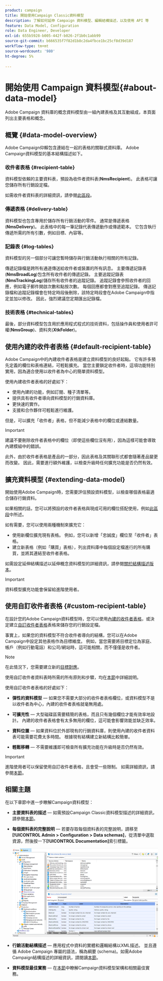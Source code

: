 ```yaml
---
product: campaign
title: 開始使用Campaign Classic資料模型
description: 了解如何延伸 Campaign 資料模型、編輯結構描述，以及使用 API 等
feature: Data Model, Configuration
role: Data Engineer, Developer
exl-id: 655b5928-b005-442f-b026-2f1b0c1abb99
source-git-commit: b666535f7f82d1b8c2da4fbce1bc25cf8d39d187
workflow-type: tm+mt
source-wordcount: '980'
ht-degree: 5%

---
```


# 開始使用 Campaign 資料模型{#about-data-model}

Adobe Campaign 資料庫的概念資料模型由一組內建表格及其互動組成，本頁面列出主要表格和概念。

## 概覽 {#data-model-overview}

Adobe Campaign仰賴包含連結在一起的表格的關聯式資料庫。 Adobe Campaign資料模型的基本結構描述如下。

### 收件者表格 {#recipient-table}

資料模型依賴的主要資料表，預設為收件者資料表(**NmsRecipient**)。 此表格可讓您儲存所有行銷設定檔。

如需收件者資料表的詳細資訊，請參閱[此區段](#default-recipient-table)。

### 傳遞表格 {#delivery-table}

資料模型也包含專用於儲存所有行銷活動的零件。 通常是傳遞表格(**NmsDelivery**)。 此表格中的每一筆記錄代表傳遞動作或傳遞範本。 它包含執行傳遞所需的所有引數，例如目標、內容等。

### 記錄表 {#log-tables}

資料模型的另一個部分可讓您暫時儲存與行銷活動執行相關的所有記錄。

傳遞記錄檔是跨所有通道傳送給收件者或裝置的所有訊息。 主要傳遞記錄表(**NmsBroadLog**)包含所有收件者的傳遞記錄。
主要追蹤記錄表(**NmsTrackingLog**)儲存所有收件者的追蹤記錄。 追蹤記錄會參照收件者的回應，例如電子郵件開啟次數和點按次數。 每個回應都會對應至追蹤記錄。
傳送記錄檔和追蹤記錄檔會在特定時段後刪除，該特定時段會在Adobe Campaign中指定並加以修改。 因此，強烈建議您定期匯出記錄檔。

### 技術表格 {#technical-tables}

最後，部分資料模型包含用於應用程式程式的技術資料，包括操作員和使用者許可權(**NmsGroup**)、資料夾(**XtkFolder**)。

## 使用內建的收件者表格 {#default-recipient-table}

Adobe Campaign中的內建收件者表格是建立資料模型的良好起點。 它有許多預先定義的欄位和表格連結，可輕鬆擴充。 當您主要鎖定收件者時，這項功能特別實用，因為適合使用以收件者為中心的簡單資料模型。

使用內建收件者表格的好處如下：

* 使用內建的功能，例如訂閱、種子清單等。
* 提供具有收件者導向資料模型的行銷資料庫。
* 更快速的實作。
* 支援和合作夥伴可輕鬆進行維護。

但是，可以擴充「收件者」表格，但不能減少表格中的欄位或連結數量。

>[!IMPORTANT]
>
>建議不要刪除收件者表格中的欄位（即使這些欄位沒有用），因為這樣可能會導致內建模組中的錯誤。

此外，由於收件者表格是產品的一部分，因此表格及其關聯形式都會隨著產品變更而改變。 因此，需要進行額外維護，以檢查升級時任何擴充功能是否仍然有效。

## 擴充資料模型 {#extending-data-model}

開始使用Adobe Campaign時，您需要評估預設資料模型，以檢查哪個表格最適合儲存行銷資料。

如果相關的話，您可以將預設的收件者表格與現成可用的欄位搭配使用，例如[此區段](#default-recipient-table)中所述。

如有需要，您可以使用兩種機制來擴充它：

* 使用新欄位擴充現有表格。 例如，您可以新增「忠誠度」欄位至「收件者」表格。
* 建立新表格（例如「購買」表格），列出資料庫中每個設定檔進行的所有購買，並將其連結至收件者表格。

如需設定延伸結構描述以延伸概念資料模型的詳細資訊，請參閱[關於結構描述版本](../../configuration/using/about-schema-edition.md)。

>[!IMPORTANT]
>
>資料模型擴充功能會保留給進階使用者。

## 使用自訂收件者表格 {#custom-recipient-table}

在設計您的Adobe Campaign資料模型時，您可以使用[內建的收件者表格](#default-recipient-table)，或決定建立[自訂收件者表格](../../configuration/using/about-custom-recipient-table.md)表格來儲存您的行銷設定檔。

事實上，如果您的資料模型不符合收件者導向的結構，您可以在Adobe Campaign中設定其他表格作為目標維度。 例如，當您需要將目標定位為家庭、帳戶（例如行動電話）和公司/網站時，這可能相關，而不僅僅是收件者。

>[!NOTE]
>
>在此情況下，您需要建立新的[目標對應](../../configuration/using/target-mapping.md)。

使用自訂收件者資料表時所需的所有原則和步驟，均在[本節](../../configuration/using/about-custom-recipient-table.md)中詳細說明。

使用自訂收件者表格的好處如下：

* **彈性的資料模型** — 如果您不需要大部分的收件者表格欄位，或資料模型不是以收件者為中心，內建的收件者表格就毫無用處。

* **可擴充性** — 大型磁碟區需要精簡的表格，而且只有幾個欄位才能有效率地設計。 內建的收件者表格會有太多無用的欄位，這可能會影響效能並缺乏效率。

* **資料位置** — 如果資料位於外部現有的行銷資料庫，則使用內建的收件者資料表可能需要花費太多時間。 根據現有結構建立新結構比較簡單。

* **輕鬆移轉** — 不需要維護即可檢查所有擴充功能在升級時是否仍然有效。

>[!IMPORTANT]
>
>進階使用者可以保留使用自訂收件者表格，且會受一些限制。 如需詳細資訊，請參閱[本節](../../configuration/using/about-custom-recipient-table.md)。

## 相關主題

在以下章節中進一步瞭解Campaign資料模型：

* **主要資料表的描述** — 如需預設Campaign Classic資料模型描述的詳細資訊，請參閱[本節](../../configuration/using/data-model-description.md)。

* **每個資料表的完整說明** — 若要存取每個資料表的完整說明，請移至&#x200B;**[!UICONTROL Admin > Configuration > Data schemas]**，從清單中選取資源，然後按一下&#x200B;**[!UICONTROL Documentation]**&#x200B;索引標籤。

  ![](assets/data-model_documentation-tab.png)


* **行銷活動結構描述** — 應用程式中資料的實體和邏輯結構以XML描述。 並且遵循 Adobe Campaign 專屬的語法，稱為綱要 (schema)。如需Adobe Campaign結構描述的詳細資訊，請閱讀[本節](../../configuration/using/about-schema-reference.md)。

* **資料模型最佳實務** — 在[本節](../../configuration/using/data-model-best-practices.md#data-model-architecture)中瞭解Campaign資料模型架構和相關最佳實務。
